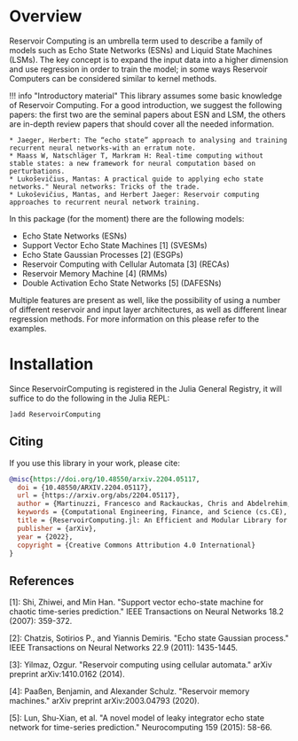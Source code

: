 # Overview

Reservoir Computing is an umbrella term used to describe a family of models such as Echo State Networks (ESNs) and Liquid State Machines (LSMs). The key concept is to expand the input data into a higher dimension and use regression in order to train the model; in some ways Reservoir Computers can be considered similar to kernel methods.

!!! info "Introductory material"
    This library assumes some basic knowledge of Reservoir Computing. For a good introduction, we suggest the following papers: the first two are the seminal papers about ESN and LSM, the others are in-depth review papers that should cover all the needed information.

    * Jaeger, Herbert: The “echo state” approach to analysing and training recurrent neural networks-with an erratum note.
    * Maass W, Natschläger T, Markram H: Real-time computing without stable states: a new framework for neural computation based on perturbations.
    * Lukoševičius, Mantas: A practical guide to applying echo state networks." Neural networks: Tricks of the trade.
    * Lukoševičius, Mantas, and Herbert Jaeger: Reservoir computing approaches to recurrent neural network training.

In this package (for the moment) there are the following models:
- Echo State Networks (ESNs)
- Support Vector Echo State Machines \[1\] (SVESMs)
- Echo State Gaussian Processes \[2\] (ESGPs)
- Reservoir Computing with Cellular Automata \[3\] (RECAs)
- Reservoir Memory Machine \[4\] (RMMs)
- Double Activation Echo State Networks \[5\] (DAFESNs)

Multiple features are present as well, like the possibility of using a number of different reservoir and input layer architectures, as well as different linear regression methods. For more information on this please refer to the examples.

# Installation
Since ReservoirComputing is registered in the Julia General Registry, it will suffice to do the following in the Julia REPL:
```
]add ReservoirComputing
```

## Citing

If you use this library in your work, please cite:

```bibtex
@misc{https://doi.org/10.48550/arxiv.2204.05117,
  doi = {10.48550/ARXIV.2204.05117},
  url = {https://arxiv.org/abs/2204.05117},
  author = {Martinuzzi, Francesco and Rackauckas, Chris and Abdelrehim, Anas and Mahecha, Miguel D. and Mora, Karin},
  keywords = {Computational Engineering, Finance, and Science (cs.CE), Artificial Intelligence (cs.AI), FOS: Computer and information sciences, FOS: Computer and information sciences},
  title = {ReservoirComputing.jl: An Efficient and Modular Library for Reservoir Computing Models},
  publisher = {arXiv},
  year = {2022},
  copyright = {Creative Commons Attribution 4.0 International}
}
```

## References


[1]: Shi, Zhiwei, and Min Han. "Support vector echo-state machine for chaotic time-series prediction." IEEE Transactions on Neural Networks 18.2 (2007): 359-372.

[2]: Chatzis, Sotirios P., and Yiannis Demiris. "Echo state Gaussian process." IEEE Transactions on Neural Networks 22.9 (2011): 1435-1445.

[3]: Yilmaz, Ozgur. "Reservoir computing using cellular automata." arXiv preprint arXiv:1410.0162 (2014).

[4]: Paaßen, Benjamin, and Alexander Schulz. "Reservoir memory machines." arXiv preprint arXiv:2003.04793 (2020).

[5]: Lun, Shu-Xian, et al. "A novel model of leaky integrator echo state network for time-series prediction." Neurocomputing 159 (2015): 58-66.
